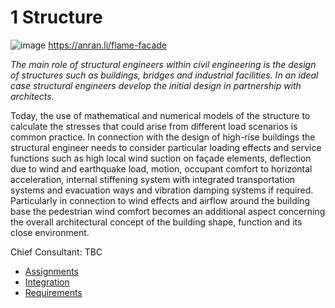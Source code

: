 # 1 Structure

![image](https://github.com/user-attachments/assets/a1f6d06b-a28b-4c01-ae8c-2c4a7b8ab7ab)
https://anran.li/flame-facade

*The main role of structural engineers within civil engineering is the design of structures such as buildings, bridges and industrial facilities. In an ideal case structural engineers develop the initial design in partnership with architects.*

Today, the use of mathematical and numerical models of the structure to calculate the stresses that could arise from different load scenarios is common practice. In connection with the design of high-rise buildings the structural engineer needs to consider particular loading effects and service functions such as high local wind suction on façade elements, deflection due to wind and earthquake load, motion, occupant comfort to horizontal acceleration, internal stiffening system with integrated transportation systems and evacuation ways and vibration damping systems if required. Particularly in connection to wind effects and airflow around the building base the pedestrian wind comfort becomes an additional aspect concerning the overall architectural concept of the building shape, function and its close environment. 

Chief Consultant: TBC

* [Assignments](Assignments)
* [Integration](Integration)
* [Requirements](Reqs)
